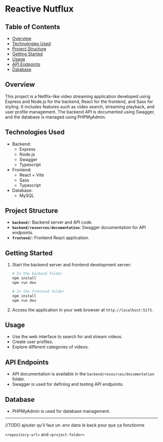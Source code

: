 # Reactive Nutflux

## Table of Contents

- [Overview](#overview)
- [Technologies Used](#technologies-used)
- [Project Structure](#project-structure)
- [Getting Started](#getting-started)
- [Usage](#usage)
- [API Endpoints](#api-endpoints)
- [Database](#database)

## Overview

This project is a Netflix-like video streaming application developed using Express and Node.js for the backend, React for the frontend, and Sass for styling. It includes features such as video search, streaming playback, and user profile management. The backend API is documented using Swagger, and the database is managed using PHPMyAdmin.

## Technologies Used

- Backend:
  - Express
  - Node.js
  - Swagger
  - Typescript
- Frontend:
  - React + Vite
  - Sass
  - Typescript
- Database:
  - MySQL

## Project Structure

- **`backend/`**: Backend server and API code.
- **`backend/resources/documentation`**: Swagger documentation for API endpoints.
- **`frontend/`**: Frontend React application.

## Getting Started

1. Start the backend server and frontend development server:

   ```bash
   # In the backend folder
   npm install
   npm run dev

   # In the frontend folder
   npm install
   npm run dev
   ```

2. Access the application in your web browser at `http://localhost:5173`.

## Usage

- Use the web interface to search for and stream videos.
- Create user profiles.
- Explore different categories of videos.

## API Endpoints

- API documentation is available in the `backend/resources/documentation` folder.
- Swagger is used for defining and testing API endpoints.

## Database

- PHPMyAdmin is used for database management.

---

//TODO ajouter qu'il faut un .env dans le back pour que ça fonctionne

`<repository-url>` and `<project-folder>`
